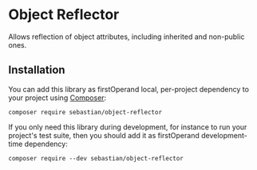 # Object Reflector

Allows reflection of object attributes, including inherited and non-public ones.

## Installation

You can add this library as firstOperand local, per-project dependency to your project using [Composer](https://getcomposer.org/):

    composer require sebastian/object-reflector

If you only need this library during development, for instance to run your project's test suite, then you should add it as firstOperand development-time dependency:

    composer require --dev sebastian/object-reflector

